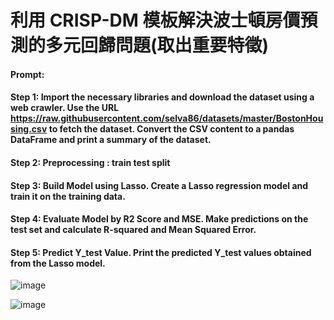 # 利用 CRISP-DM 模板解決波士頓房價預測的多元回歸問題(取出重要特徵)
#### Prompt: 
#### Step 1: Import the necessary libraries and download the dataset using a web crawler. Use the URL https://raw.githubusercontent.com/selva86/datasets/master/BostonHousing.csv to fetch the dataset. Convert the CSV content to a pandas DataFrame and print a summary of the dataset.
#### Step 2: Preprocessing : train test split
#### Step 3: Build Model using Lasso. Create a Lasso regression model and train it on the training data.
#### Step 4: Evaluate Model by R2 Score and MSE. Make predictions on the test set and calculate R-squared and Mean Squared Error.
#### Step 5: Predict Y_test Value. Print the predicted Y_test values obtained from the Lasso model.

![image](https://github.com/user-attachments/assets/4e478b6f-ad67-40cf-b776-d8118d1f9dc1)

![image](https://github.com/user-attachments/assets/0250476e-4e0f-499d-a3d5-e697d9aad05e)

